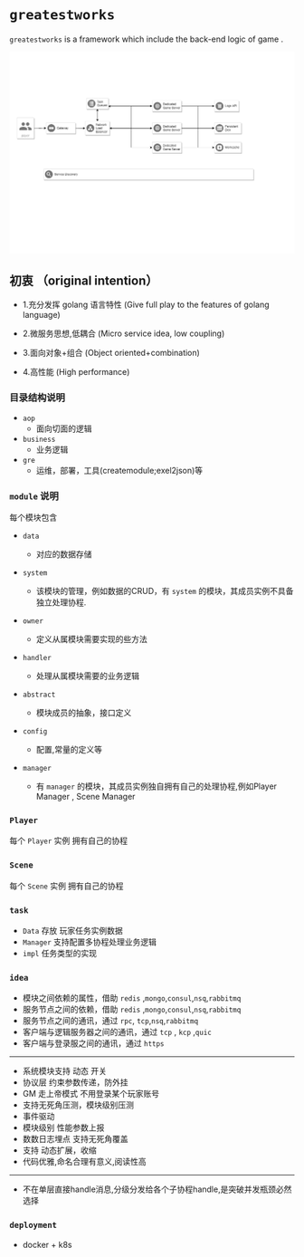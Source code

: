 # `greatestworks`

 `greatestworks` is a  framework which include  the back-end logic of game . 



![](frame.png)

## 初衷 （original intention）

* 1.充分发挥 golang 语言特性 (Give full play to the features of golang language)

* 2.微服务思想,低耦合 (Micro service idea, low coupling)

* 3.面向对象+组合 (Object oriented+combination)

* 4.高性能 (High performance)


### 目录结构说明
* `aop`
  - 面向切面的逻辑
* `business`
  - 业务逻辑
* `gre`
  - 运维，部署，工具(createmodule;exel2json)等

### `module` 说明


每个模块包含
* `data`
  - 对应的数据存储
* `system`
  - 该模块的管理，例如数据的CRUD，有 `system` 的模块，其成员实例不具备 独立处理协程.
* `owner`
  - 定义从属模块需要实现的些方法
* `handler`
  - 处理从属模块需要的业务逻辑
* `abstract`
  - 模块成员的抽象，接口定义
* `config`
  - 配置,常量的定义等

* `manager`
  - 有 `manager` 的模块，其成员实例独自拥有自己的处理协程,例如Player Manager , Scene Manager

### `Player`

 每个 `Player` 实例 拥有自己的协程

### `Scene`

 每个 `Scene` 实例 拥有自己的协程

### `task`
  - `Data` 存放 玩家任务实例数据
  - `Manager` 支持配置多协程处理业务逻辑 
  - `impl` 任务类型的实现
### `idea` 

  * 模块之间依赖的属性，借助 `redis` ,`mongo`,`consul`,`nsq`,`rabbitmq`
  * 服务节点之间的依赖，借助 `redis` ,`mongo`,`consul`,`nsq`,`rabbitmq` 
  * 服务节点之间的通讯，通过 `rpc`, `tcp`,`nsq`,`rabbitmq`
  * 客户端与逻辑服务器之间的通讯，通过  `tcp` , `kcp` ,`quic` 
  * 客户端与登录服之间的通讯，通过 `https`
---------------------------------------------------------------------
  * 系统模块支持 动态 开关
  * 协议层 约束参数传递，防外挂
  * GM 走上帝模式 不用登录某个玩家账号
  * 支持无死角压测，模块级别压测
  * 事件驱动
  * 模块级别 性能参数上报
  * 数数日志埋点 支持无死角覆盖
  * 支持 动态扩展，收缩
  * 代码优雅,命名合理有意义,阅读性高
----------------------------------------------------------------------
  * 不在单层直接handle消息,分级分发给各个子协程handle,是突破并发瓶颈必然选择

### `deployment`
 
  * docker + k8s
  